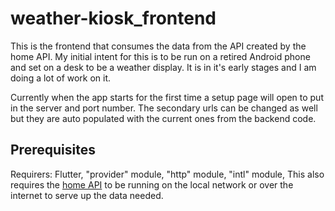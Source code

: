 # weather-kiosk_frontend
This is the frontend that consumes the data from the API created by the home API. My initial intent for this is to be run on a retired Android phone and set on a desk to be a weather display. It is in it's early stages and I am doing a lot of work on it.

Currently when the app starts for
the first time a setup page will open to put in the server and port number. The secondary urls can be changed as well but they are auto populated with the current ones from the backend code.

## Prerequisites
Requirers:  Flutter, "provider" module, "http" module, "intl" module, This also requires the [home API](https://github.com/outlaws42/home) to be running on the local network or over the internet to serve up the data needed.   




